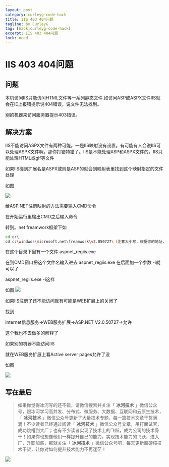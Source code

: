 ```yaml
---
layout: post
category: curleyg-code-hack
title: IIS 403 404问题
tagline: by CurleyG
tag: [hack,curleyg-code-hack]
excerpt: IIS 403 404问题
lock: need
---
```


# IIS 403 404问题

## 问题

本机访问IIS只能访问HTML文件等一系列静态文件.如访问ASP或ASPX文件IIS就会在IE上报错提示说404错误，说文件无法找到。

别的机器来访问服务器提示403错误。

## 解决方案

IIS不能访问ASPX文件有两种可能。一是IIS映射没有设置。有可能有人会说IIS可以处理ASPX文件啊。那你打错特错了。IIS是不能处理ASP和ASPX文件的。IIS只能处理HTML或gif等文件

如果IIS碰到扩展名是ASPX或则是ASP的就会到映射表里找到这个映射指定的文件处理

如图

![](https://img-blog.csdnimg.cn/20181216002921596.jpg)

给ASP.NET注册映射的方法需要输入CMD命令

在开始运行里输出CMD之后输入命令

转到。net freamwork框架下如

```bash
cd c:\
cd c:\windwos\microsoft.net\freamwork\v2.050727\（注意大小写，根据你的地址，我的地址不一定和你的相同）
```

在这个目录下里有一个文件 aspnet_regiis.exe

在到CMD窗口把这个文件名输入进去 aspnet_regiis.exe 在后面加一个参数 -i就可以了

aspnet_regiis.exe -i这样

如图
![](https://img-blog.csdnimg.cn/20181216003025657.jpg)

如果IIS注册了还不能访问就有可能是WEB扩展上的关闭了

找到

Internet信息服务->WEB服务扩展->ASP.NET V2.0.50727->允许

这个我也不去做多的解释了

如果别的机器不能访问IIS

就在WEB服务扩展上看Active server pages允许了没

如图

![](https://img-blog.csdnimg.cn/20181216003200576.jpg)


## 写在最后

> 如果你觉得冰河写的还不错，请微信搜索并关注「 **冰河技术** 」微信公众号，跟冰河学习高并发、分布式、微服务、大数据、互联网和云原生技术，「 **冰河技术** 」微信公众号更新了大量技术专题，每一篇技术文章干货满满！不少读者已经通过阅读「 **冰河技术** 」微信公众号文章，吊打面试官，成功跳槽到大厂；也有不少读者实现了技术上的飞跃，成为公司的技术骨干！如果你也想像他们一样提升自己的能力，实现技术能力的飞跃，进大厂，升职加薪，那就关注「 **冰河技术** 」微信公众号吧，每天更新超硬核技术干货，让你对如何提升技术能力不再迷茫！


![](https://img-blog.csdnimg.cn/20200906013715889.png)
